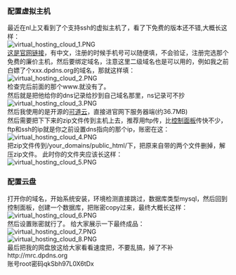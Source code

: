 ### 配置虚拟主机

最近在nl上又看到了个支持ssh的虚拟主机了，看了下免费的版本还不错,大概长这样：  
![virtual_hosting_cloud_1.PNG](https://i0.hdslb.com/bfs/openplatform/6bb71536374243029a23ddac2446bae050c01472.png)  
[这是官网链接](https://my.dataonline.vn/?affid=206)，有中文，注册的时候手机号可以随便填，不会验证，注册完选那个免费的廉价主机，然后要绑定域名，注意这里二级域名也是可以用的，例如我之前白嫖了个xxx.dpdns.org的域名，那就这样填：  
![virtual_hosting_cloud_2.PNG](https://1drv.ms/i/c/f11b1c10cc3896aa/IQTS61h29EXFRorW_u3U9nwGAfoNdJz5-zvFamSw0FYFeSA?width=660 ':size=50%')  
检查完后前面的那个www.就没有了。  
然后就是把他给你的dns记录给抄到自己域名那里，ns记录可不抄  
![virtual_hosting_cloud_3.PNG](https://1drv.ms/i/c/f11b1c10cc3896aa/IQSnsKEJvoHjRYDZADvCqapKAV8FX32_Og0zZQ6hvsGijz0?width=1920&height=1033 ':size=50%')  
然后我使用的是开源的[可道云](https://kodcloud.com/explorer/download/)，直接进官网下服务器端(约36.7MB)  
然后需要把下下来的zip文件传到主机上去，推荐用ftp传，比[控制面板](https://sv66.dataonline.vn:2222/evo/)传快不少，ftp和ssh的ip就是你之前设置dns指向的那个ip，账密在这：  
![virtual_hosting_cloud_4.PNG](https://1drv.ms/i/c/f11b1c10cc3896aa/IQRq9QOYQ8fsS588gwaxqtl-ARgMSJswP8isDhqLQQR0rKU?width=660 ':size=50%')  
把zip文件传到/your_domains/public_html/下，把原来自带的两个文件删掉，解压zip文件。
此时你的文件夹应该长这样：  
![virtual_hosting_cloud_5.PNG](https://1drv.ms/i/c/f11b1c10cc3896aa/IQQpMO7b-oAHRZE60Lg4EwB7AT-OmhHg-Hgp3Z_qjIF7oyg?width=1920&height=997 ':size=50%')

### 配置云盘

打开你的域名，开始系统安装，环境检测直接跳过，数据库类型mysql，然后回到控制面板，创建一个数据库，把账密copy过来，最终大概长这样：  
![virtual_hosting_cloud_6.PNG](https://1drv.ms/i/c/f11b1c10cc3896aa/IQRA_sS7SvdrQqCbW2UOPf-aAc5P14hiXUtS4Imyl1YfwTE?width=1920&height=1040 ':size=50%')  
然后设置账密就行了。
给大家展示一下最终成品：  
![virtual_hosting_cloud_7.PNG](https://1drv.ms/i/c/f11b1c10cc3896aa/IQQ2pWf7rGwLR73GZg-maigAAeHIIsYYWt4ZARTU_eRTIek?width=1919&height=1043 ':size=50%')  
![virtual_hosting_cloud_8.PNG](https://1drv.ms/i/c/f11b1c10cc3896aa/IQSDOGcF5dOKSIRgr77ugIC4AXUJz71iDCim_pnDj_TsmAI?width=1920&height=1041 ':size=50%')  
最后把我的网盘放这给大家看看速度把，不要乱搞，掉了不补http://mrc.dpdns.org  
账号root密码qkSbh97L0X6tDx
